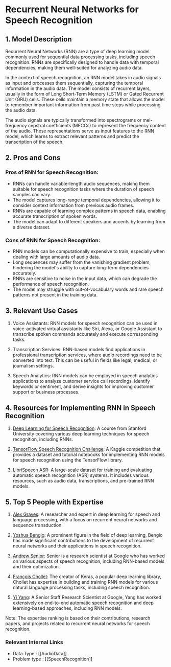 # Recurrent Neural Networks for Speech Recognition

## 1. Model Description
Recurrent Neural Networks (RNN) are a type of deep learning model commonly used for sequential data processing tasks, including speech recognition. RNNs are specifically designed to handle data with temporal dependencies, making them well-suited for analyzing audio data.

In the context of speech recognition, an RNN model takes in audio signals as input and processes them sequentially, capturing the temporal information in the audio data. The model consists of recurrent layers, usually in the form of Long Short-Term Memory (LSTM) or Gated Recurrent Unit (GRU) cells. These cells maintain a memory state that allows the model to remember important information from past time steps while processing the audio data.

The audio signals are typically transformed into spectrograms or mel-frequency cepstral coefficients (MFCCs) to represent the frequency content of the audio. These representations serve as input features to the RNN model, which learns to extract relevant patterns and predict the transcription of the speech.

## 2. Pros and Cons
### Pros of RNN for Speech Recognition:
- RNNs can handle variable-length audio sequences, making them suitable for speech recognition tasks where the duration of speech samples can vary.
- The model captures long-range temporal dependencies, allowing it to consider context information from previous audio frames.
- RNNs are capable of learning complex patterns in speech data, enabling accurate transcription of spoken words.
- The model can adapt to different speakers and accents by learning from a diverse dataset.

### Cons of RNN for Speech Recognition:
- RNN models can be computationally expensive to train, especially when dealing with large amounts of audio data.
- Long sequences may suffer from the vanishing gradient problem, hindering the model's ability to capture long-term dependencies accurately.
- RNNs are sensitive to noise in the input data, which can degrade the performance of speech recognition.
- The model may struggle with out-of-vocabulary words and rare speech patterns not present in the training data.

## 3. Relevant Use Cases
1. Voice Assistants: RNN models for speech recognition can be used in voice-activated virtual assistants like Siri, Alexa, or Google Assistant to transcribe spoken commands accurately and execute corresponding tasks.

2. Transcription Services: RNN-based models find applications in professional transcription services, where audio recordings need to be converted into text. This can be useful in fields like legal, medical, or journalism settings.

3. Speech Analytics: RNN models can be employed in speech analytics applications to analyze customer service call recordings, identify keywords or sentiment, and derive insights for improving customer support or business processes.

## 4. Resources for Implementing RNN in Speech Recognition
1. [Deep Learning for Speech Recognition](https://web.stanford.edu/class/cs224s/): A course from Stanford University covering various deep learning techniques for speech recognition, including RNNs.

2. [TensorFlow Speech Recognition Challenge](https://www.kaggle.com/c/tensorflow-speech-recognition-challenge): A Kaggle competition that provides a dataset and tutorial notebooks for implementing RNN models for speech recognition using the TensorFlow library.

3. [LibriSpeech ASR](http://www.openslr.org/12/): A large-scale dataset for training and evaluating automatic speech recognition (ASR) systems. It includes various resources, such as audio data, transcriptions, and pre-trained RNN models.

## 5. Top 5 People with Expertise
1. [Alex Graves](https://github.com/alexgraves): A researcher and expert in deep learning for speech and language processing, with a focus on recurrent neural networks and sequence transduction.

2. [Yoshua Bengio](https://github.com/yoshuabengio): A prominent figure in the field of deep learning, Bengio has made significant contributions to the development of recurrent neural networks and their applications in speech recognition.

3. [Andrew Senior](https://github.com/andrewcraze): Senior is a research scientist at Google who has worked on various aspects of speech recognition, including RNN-based models and their optimization.

4. [François Chollet](https://github.com/fchollet): The creator of Keras, a popular deep learning library, Chollet has expertise in building and training RNN models for various natural language processing tasks, including speech recognition.

5. [Yi Yang](https://github.com/yi-yang-at-google): A Senior Staff Research Scientist at Google, Yang has worked extensively on end-to-end automatic speech recognition and deep learning-based approaches, including RNN models.

Note: The expertise ranking is based on their contributions, research papers, and projects related to recurrent neural networks for speech recognition.


 ### Relevant Internal Links
- Data Type : [[AudioData]]
- Problem type : [[SpeechRecognition]]
